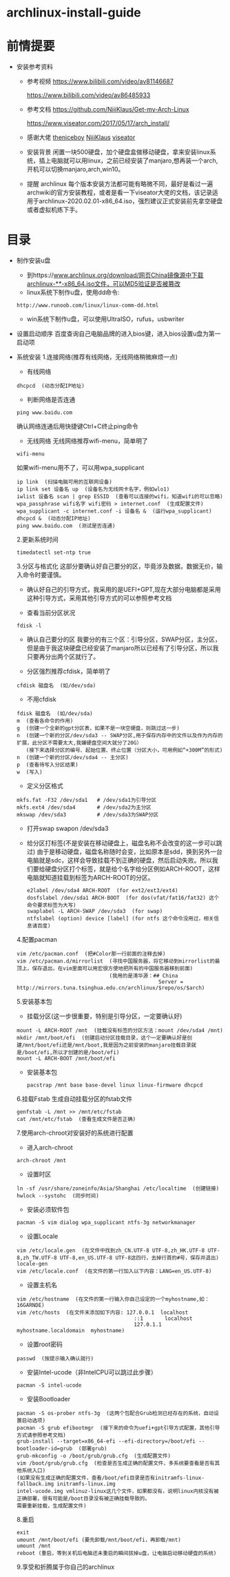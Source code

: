 # archlinux-install-guide
# 前情提要
- 安装参考资料
  - 参考视频
    <https://www.bilibili.com/video/av81146687>

    <https://www.bilibili.com/video/av86485933>
  
  - 参考文档
    <https://github.com/NiiiKlaus/Get-my-Arch-Linux>

    <https://www.viseator.com/2017/05/17/arch_install/>

  - 感谢大佬
    [theniceboy](https://github.com/theniceboy)
    [NiiiKlaus](https://github.com/NiiiKlaus)
    [viseator](https://github.com/viseator)

  - 安装背景
    闲置一块500硬盘，加个硬盘盒做移动硬盘，拿来安装linux系统，插上电脑就可以用linux，之前已经安装了manjaro,想再装一个arch,开机可以切换manjaro,arch,win10。

  - 提醒
    archlinux 每个版本安装方法都可能有略微不同，最好是看过一遍archwiki的官方安装教程，或者是看一下viseator大佬的文档，该记录适用于archlinux-2020.02.01-x86_64.iso，强烈建议正式安装前先拿空硬盘或者虚拟机练下手。

# 目录
- 制作安装u盘
  - 到https://www.archlinux.org/download/网页China镜像源中下载archlinux-**-x86_64.iso文件，可以MD5验证是否被篡改
  - linux系统下制作u盘，使用dd命令:
  ```
  http://www.runoob.com/linux/linux-comm-dd.html
  ```
  - win系统下制作u盘，可以使用UltraISO，rufus，usbwriter

- 设置启动顺序
  百度查询自己电脑品牌的进入bios键，进入bios设置u盘为第一启动项

- 系统安装
  1.连接网络(推荐有线网络，无线网络稍微麻烦一点)
    - 有线网络
    ```
    dhcpcd  (动态分配IP地址)
    ```
    - 判断网络是否连通
    ```
    ping www.baidu.com
    ```
    确认网络连通后用快捷键Ctrl+C终止ping命令

    - 无线网络
    无线网络推荐wifi-menu，简单明了
    ```
    wifi-menu
    ```
    如果wifi-menu用不了，可以用wpa_supplicant
    ```
    ip link  (扫描电脑可用的互联网设备)
    ip link set 设备名 up  (设备名为无线网卡名字，例如wlo1)
    iwlist 设备名 scan | grep ESSID  (查看可以连接的wifi，知道wifi的可以忽略)
    wpa_passphrase wifi名字 wifi密码 > internet.conf  (生成配置文件)
    wpa_supplicant -c internet.conf -i 设备名 &  (运行wpa_supplicant)
    dhcpcd &  (动态分配IP地址)
    ping www.baidu.com  (测试是否连通)
    ```

  2.更新系统时间
  ```
  timedatectl set-ntp true
  ```

  3.分区与格式化
    这部分要确认好自己要分的区，毕竟涉及数据，数据无价，输入命令时要谨慎。

    - 确认好自己的引导方式，我采用的是UEFI+GPT,现在大部分电脑都是采用这种引导方式，采用其他引导方式的可以参照参考文档

    - 查看当前分区状况
    ```
    fdisk -l
    ```
    - 确认自己要分的区
      我要分的有三个区：引导分区，SWAP分区，主分区，但是由于我这块硬盘已经安装了manjaro所以已经有了引导分区，所以我只要再分出两个区就行了。

    - 分区强烈推荐cfdisk，简单明了
    ```
    cfdisk 磁盘名  (如/dev/sda)
    ```

    - 不用cfdisk
    ```
    fdisk 磁盘名  (如/dev/sda)
    m  (查看各命令的作用)
    g  (创建一个全新的gpt分区表，如果不是一块空硬盘，则跳过这一步)
    n  (创建一个新的分区/dev/sda3 -- SWAP分区,用于保存内存中的文件以及作为内存的扩展，此分区不需要太大,我嫌硬盘空间大就分了20G）
       (接下来选择分区的编号、起始位置、终止位置（分区大小，可用例如“+300M”的形式)
    n  (创建一个新的分区/dev/sda4 -- 主分区)
    p  (查看待写入分区结果)
    w  (写入)
    ```

    - 定义分区格式
    ```
    mkfs.fat -F32 /dev/sda1   # /dev/sda1为引导分区
    mkfs.ext4 /dev/sda4       # /dev/sda2为主分区
    mkswap /dev/sda3          # /dev/sda3为SWAP分区
    ```

    - 打开swap
    swapon /dev/sda3

    - 给分区打标签(不是安装在移动硬盘上，磁盘名称不会改变的这一步可以跳过)
      由于是移动硬盘，磁盘名称随时会变，比如原本是sdd，换到另外一台电脑就是sdc，这样会导致挂载不到正确的硬盘，然后启动失败。所以我们要给硬盘分区打个标签，就是给个名字给分区例如ARCH-ROOT，这样电脑就知道挂载到标签为ARCH-ROOT的分区。
      ```
      e2label /dev/sda4 ARCH-ROOT  (for ext2/ext3/ext4)
      dosfslabel /dev/sda1 ARCH-BOOT  (for dos(vfat/fat16/fat32) 这个命令要求标签为大写)
      swaplabel -L ARCH-SWAP /dev/sda3  (for swap)
      ntfslabel (option) device [label] (for ntfs 这个命令没用过，相关信息请百度)
      ```
  4.配置pacman
    ```
    vim /etc/pacman.conf  (把#Color那一行前面的注释去掉)
    vim /etc/pacman.d/mirrorlist  (寻找中国服务器，将它移动到mirrorlist的最顶上，保存退出，在vim里面可以用宏很方便地把所有的中国服务器移到前面)
                                  (我用的是清华源：## China
                                                  Server = http://mirrors.tuna.tsinghua.edu.cn/archlinux/$repo/os/$arch)
    ```
  5.安装基本包
    - 挂载分区(这一步很重要，特别是引导分区，一定要确认好)
    ```
    mount -L ARCH-ROOT /mnt  (挂载没有标签的分区方法：mount /dev/sda4 /mnt)
    mkdir /mnt/boot/efi  (创建启动分区挂载目录，这个一定要确认好是创建/mnt/boot/efi还是/mnt/boot,我是因为之前安装的manjaro挂载目录就是/boot/efi,所以才创建的是/boot/efi)
    mount -L ARCH-BOOT /mnt/boot/efi
    ```

    - 安装基本包
      ```
      pacstrap /mnt base base-devel linux linux-firmware dhcpcd
      ```
  
  6.挂载Fstab
    生成自动挂载分区的fstab文件
    ```
    genfstab -L /mnt >> /mnt/etc/fstab
    cat /mnt/etc/fstab  (查看生成文件是否正确)
    ```

  7.使用arch-chroot对安装好的系统进行配置
    - 进入arch-chroot
    ```
    arch-chroot /mnt
    ```

    - 设置时区
    ```
    ln -sf /usr/share/zoneinfo/Asia/Shanghai /etc/localtime  (创建链接)
    hwlock --systohc  (同步时间)
    ```

    - 安装必须软件包
    ```
    pacman -S vim dialog wpa_supplicant ntfs-3g networkmanager
    ```

    - 设置Locale
    ```
    vim /etc/locale.gen  (在文件中找到zh_CN.UTF-8 UTF-8,zh_HK.UTF-8 UTF-8,zh_TW.UTF-8 UTF-8,en_US.UTF-8 UTF-8这四行，去掉行首的#号，保存并退出)
    locale-gen
    vim /etc/locale.conf  (在文件的第一行加入以下内容：LANG=en_US.UTF-8)
    ```

    - 设置主机名
    ```
    vim /etc/hostname  (在文件的第一行输入你自己设定的一个myhostname,如：16GARNDE)
    vim /etc/hosts  (在文件末添加如下内容: 127.0.0.1	localhost
                                          ::1		localhost
                                          127.0.1.1	myhostname.localdomain	myhostname)
    ```

    - 设置root密码
    ```
    passwd  (按提示输入确认就行)
    ```

    - 安装Intel-ucode（非IntelCPU可以跳过此步骤）
    ```
    pacman -S intel-ucode
    ```

    - 安装Bootloader
    ```
    pacman -S os-prober ntfs-3g  (这两个包配合Grub检测已经存在的系统，自动设置启动选项)
    pacman -S grub efibootmgr  (接下来的命令为uefi+gpt引导方式配置，其他引导方式请参照参考文档)
    grub-install --target=x86_64-efi --efi-directory=/boot/efi --bootloader-id=grub  (部署grub)
    grub-mkconfig -o /boot/grub/grub.cfg  (生成配置文件)
    vim /boot/grub/grub.cfg  (检查是否生成正确的配置文件，多系统要查看是否有其他系统入口)
    (如果没有生成正确的配置文件，查看/boot/efi目录是否有initramfs-linux-fallback.img initramfs-linux.img 
    intel-ucode.img vmlinuz-linux这几个文件，如果都没有，说明linux内核没有被正确部署，很有可能是/boot目录没有被正确挂载导致的。
    需要重新挂载，生成配置文件)
    ```

  8.重启
    ```
    exit
    umount /mnt/boot/efi (要先卸载/mnt/boot/efi，再卸载/mnt)
    umount /mnt
    reboot (重启，等到关机后电脑还未重启的瞬间拔掉u盘，让电脑启动移动硬盘的系统)
    ```

  9.享受和折腾属于你自己的archlinux